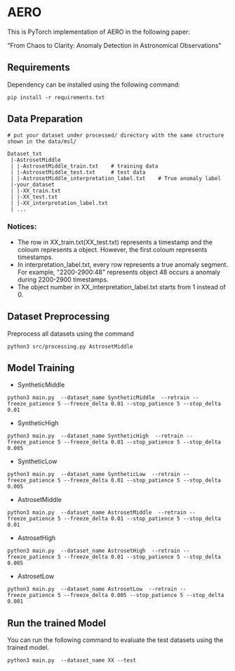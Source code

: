 # AERO

This is PyTorch implementation of AERO in the following paper: 

"From Chaos to Clarity: Anomaly Detection in Astronomical Observations"

## Requirements

Dependency can be installed using the following command:

```
pip install -r requirements.txt
```
## Data Preparation
```
# put your dataset under processed/ directory with the same structure shown in the data/msl/

Dataset_txt
 |-AstrosetMiddle
 | |-AstrosetMiddle_train.txt    # training data
 | |-AstrosetMiddle_test.txt     # test data
 | |-AstrosetMiddle_interpretation_label.txt    # True anomaly label
 |-your_dataset
 | |-XX_train.txt
 | |-XX_test.txt
 | |-XX_interpretation_label.txt
 | ...

```
### Notices:
* The row in XX_train.txt(XX_test.txt) represents a timestamp and the coloum represents a object. However, the first coloum represents timestamps.
* In interpretation_label.txt, every row represents a true anomaly segment. For example, "2200-2900:48" represents object 48 occurs a anomaly during 2200-2900 timestamps.
* The object number in XX_interpretation_label.txt starts from 1 instead of 0. 

## Dataset Preprocessing
Preprocess all datasets using the command
```
python3 src/processing.py AstrosetMiddle
```

## Model Training
- SyntheticMiddle
```
python3 main.py  --dataset_name SyntheticMiddle  --retrain --freeze_patience 5 --freeze_delta 0.01 --stop_patience 5 --stop_delta 0.01
```

- SyntheticHigh
```
python3 main.py  --dataset_name SyntheticHigh  --retrain --freeze_patience 5 --freeze_delta 0.01 --stop_patience 5 --stop_delta 0.005
```

- SyntheticLow
```
python3 main.py  --dataset_name SyntheticLow  --retrain --freeze_patience 5 --freeze_delta 0.01 --stop_patience 5 --stop_delta 0.005
```

- AstrosetMiddle
```
python3 main.py  --dataset_name AstrosetMiddle  --retrain --freeze_patience 5 --freeze_delta 0.01 --stop_patience 5 --stop_delta 0.01
```

- AstrosetHigh
```
python3 main.py  --dataset_name AstrosetHigh  --retrain --freeze_patience 5 --freeze_delta 0.01 --stop_patience 5 --stop_delta 0.005
```

- AstrosetLow
```
python3 main.py  --dataset_name AstrosetLow  --retrain --freeze_patience 5 --freeze_delta 0.005 --stop_patience 5 --stop_delta 0.001
```


## Run the trained Model

You can run the following command to evaluate the test datasets using the trained model.

```
python3 main.py  --dataset_name XX --test
```








